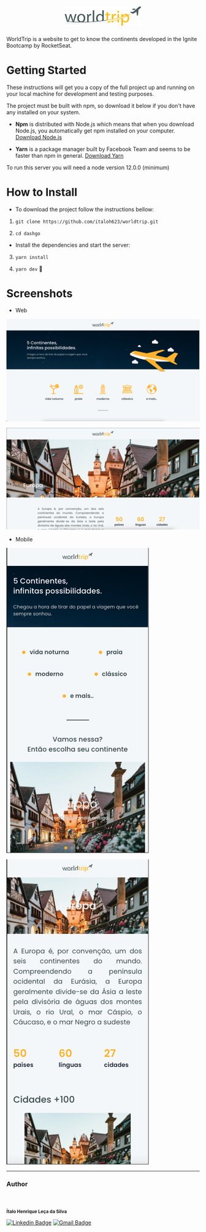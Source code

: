 <h1 align="center">

<img src="https://raw.githubusercontent.com/italoh623/worldtrip/main/public/assets/logo.svg" alt="worldtrip" width="200px"/>

</h1>

WorldTrip is a website to get to know the continents developed in the Ignite Bootcamp by RocketSeat.

# Getting Started 

These instructions will get you a copy of the full project up and running on your local machine for development and testing purposes.

The project must be built with npm, so download it below if you don't have any installed on your system.

* **Npm** is distributed with Node.js which means that when you download Node.js, you automatically get npm installed on your computer. [Download Node.js](https://nodejs.org/en/download/)

* **Yarn** is a package manager built by Facebook Team and seems to be faster than npm in general. [Download Yarn](https://yarnpkg.com/en/docs/install)


To run this server you will need a node version 12.0.0 (minimum) 


# How to Install

* To download the project follow the instructions bellow:


1. `git clone https://github.com/italoh623/worldtrip.git`

2. `cd dashgo`

* Install the dependencies and start the server:

3. `yarn install`

4. `yarn dev` 🥳

# Screenshots 

* Web

![](https://raw.githubusercontent.com/italoh623/worldtrip/main/screenshots/web/home.png)

![](https://raw.githubusercontent.com/italoh623/worldtrip/main/screenshots/web/continent.png)

* Mobile

![](https://raw.githubusercontent.com/italoh623/worldtrip/main/screenshots/mobile/home.png)

![](https://raw.githubusercontent.com/italoh623/worldtrip/main/screenshots/mobile/continent.png)


---
### Author



<img style="border-radius: 50%;" src="https://github.com/italoh623.png" width="80px;" alt="" />


<sub><b>Ítalo Henrique Leça da Silva</b></sub>

[![Linkedin Badge](https://img.shields.io/badge/-@italo-blue?style=flat-square&logo=Linkedin&logoColor=white&link=https://www.linkedin.com/in/gitirana/)](https://www.linkedin.com/in/italo-leca/) [![Gmail Badge](https://img.shields.io/badge/-italohenrique014@gmail.com-c14438?style=flat-square&logo=Gmail&logoColor=white&link=mailto:italohenrique014@gmail.com)](mailto:italohenrique014@gmail.com)
